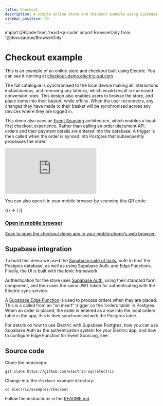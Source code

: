 ```yaml
---
title: Checkout
description: A simple online store and checkout example using Supabase Postgres
sidebar_position: 30
---
```


import QRCode from 'react-qr-code'
import BrowserOnly from '@docusaurus/BrowserOnly'

# Checkout example

This is an example of an online store and checkout built using Electric. You can see it running at [checkout-demo.electric-sql.com](http://checkout-demo.electric-sql.com/)

The full catalogue is synchronised to the local device making all interactions instantaneous, and removing any latency, which would result in increased conversion rates. This design also enables users to browse the store, and place items into their basket, while offline. When the user reconnects, any changes they have made to their basket will be synchronised across any devices where they are logged in.

This demo also uses an [Event Sourcing](../integrations/event-sourcing/) architecture, which enables a local-first checkout experience. Rather than calling an order placement API, orders and their payment details are entered into the database. A trigger is then called when the order is synced into Postgres that subsequently processes the order.

<div className="pb-4">
  <div className="card mt-4">
    <div className="embed-container w-100 max-w-md">
      <iframe src="https://www.youtube.com/embed/WhRBvJ4cUWk"
          frameborder="0"
          allow="encrypted-media; picture-in-picture"
          allowfullscreen>
      </iframe>
    </div>
  </div>
</div>

You can also open it in your mobile browser by scanning this QR code:

<div className="grid grid-cols-1 gap-4 my-6 mb-8 clear-both">
  <div className="tile">
    <div className="px-3 md:px-4">
      <div className="my-2 sm:my-3 md:my-4 --w-8 --sm:w-9 --md:w-10">
        <div className="flex flex-row">
          <div className="qr-container">
            <BrowserOnly>
              {() => (
                <a href="https://checkout-demo.electric-sql.com" target="_blank">
                  <QRCode value="https://checkout-demo.electric-sql.com" />
                </a>
              )}
            </BrowserOnly>
          </div>
          <div className="ml-8 sm:ml-10 lg:ml-12 -mt-1 sm:-mt-0">
            <a href="https://checkout-demo.electric-sql.com">
              <h3>
                Open in mobile browser
              </h3>
              <p className="text-small mb-2 max-w-sm">
                Scan to open the checkout demo app in your mobile phone's web browser.
              </p>
            </a>
          </div>
        </div>
      </div>
    </div>
  </div>
</div>

## Supabase integration

To build this demo we used the [Supabase suite of tools](https://supabase.com/), both to host the Postgres database, as well as using Supabase Auth, and Edge Functions. Finally, the UI is built with the Ionic framework.

Authentication for the store uses [Supabase Auth](https://supabase.com/docs/guides/auth), using their standard form component, and then uses the same JWT token for authenticating with the Electric sync service.

A [Supabase Edge Function](https://supabase.com/docs/guides/functions) is used to process orders when they are placed. This is a called from an "on insert" trigger on the 'orders table' in Postgres. When an order is placed, the order is entered as a row into the local orders table in the app; this is then synchronised with the Postgres table.

For details on how to use Electric with Supabase Postgres, how you can use Supabase Auth as the authentication system for your Electric app, and how to configure Edge Function for Event Sourcing, see <DocPageLink path="integrations/deployment/supabase" />.

## Source code

Clone the monorepo:

```shell
git clone https://github.com/electric-sql/electric
```

Change into the `checkout` example directory:

```shell
cd electric/examples/checkout
```

Follow the instructions in the [README.md](https://github.com/electric-sql/electric/blob/main/examples/checkout/README.md).
